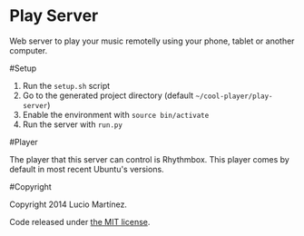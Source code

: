 Play Server
===========

Web server to play your music remotelly using your phone, tablet or another computer.

#Setup

 1. Run the `setup.sh` script
 2. Go to the generated project directory (default `~/cool-player/play-server`)
 3. Enable the environment with `source bin/activate`
 4. Run the server with `run.py`

#Player

The player that this server can control is Rhythmbox. This player comes by default in most recent Ubuntu's versions.

#Copyright

Copyright 2014 Lucio Martínez. 

Code released under [the MIT license](https://github.com/lucio-martinez/play-server/blob/master/LICENSE).
